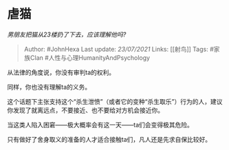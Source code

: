 # 虐猫
*男朋友把猫从23楼扔了下去，应该理解他吗?*

> Author: #JohnHexa
Last update: *23/07/2021* 
Links: [[射鸟]]
Tags: #家族Clan #人性与心理HumanityAndPsychology 

 
从法律的角度说，你没有审判ta的权利。

同样，你也没有理解ta的义务。

这个话题下主张支持这个“杀生泄愤”（或者它的变种“杀生取乐”）行为的人，建议你发现了就离远点，不要接近、也不要给对方机会接近你。

当这类人陷入困窘——极大概率会有这一天——ta们会变得极其危险。

只有做好了舍身取义的准备的人才适合接触ta们，凡人还是先求自保比较好。



